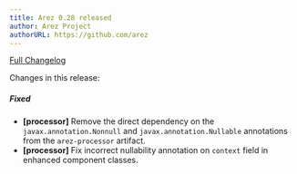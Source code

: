```yaml
---
title: Arez 0.28 released
author: Arez Project
authorURL: https://github.com/arez
---
```


[Full Changelog](https://github.com/arez/arez/compare/v0.27...v0.28)

Changes in this release:

##### Fixed
* **\[processor\]** Remove the direct dependency on the `javax.annotation.Nonnull` and
  `javax.annotation.Nullable` annotations from the `arez-processor` artifact.
* **\[processor\]** Fix incorrect nullability annotation on `context` field in enhanced component classes.
